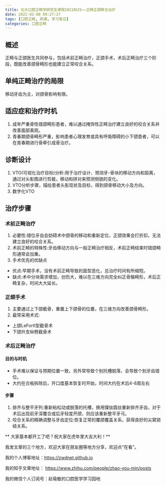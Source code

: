 ```yaml
---
title: 北大口腔正畸学研究生课程2021秋25——正畸正颌联合治疗
date: 2022-02-08 09:27:27
tags: [口腔正畸, 网课, 学习笔记]
categories: 口腔正畸
---
```

## 概述
正畸与正颌医生共同参与，包括术前正畸治疗，正颌手术，术后正畸治疗三个阶段，既能改善颌骨畸形也能建立正常咬合关系。

## 单纯正畸治疗的局限
移动牙齿为主，对颌骨影响有限。

## 适应症和治疗时机
1. 成年严重骨性错颌畸形患者，难以通过掩饰性正畸治疗建立良好的咬合关系并改善面部美观。
2. 青春期颌骨畸形严重，影响患者心理发育或具有呼吸障碍的小下颌患者，可以在青春期进行骨牵引成骨治疗。

## 诊断设计
1. VTO(可视化治疗目标)分析:用于治疗设计、预测牙-骨块的移动方向和距离，通过对头影图进行剪裁，移动和拼对来预测侧貌的变化。
2. VTO分析步骤，描绘患者头影现状及目标，得到颌骨移动大小及方向。
3. 数字化VTO

## 治疗步骤
### 术前正畸治疗
1. 必要性:错位牙齿会妨碍术中颌骨的移动和重新定位，正颌效果会打折扣，无法建立良好的咬合关系。
2. 术前正畸的特殊性:牙齿移动方向与一般正畸治疗相反，术前正畸结束时错颌畸形通常会加重。
3. 手术优先的优缺点
- 优点:早期手术，没有术前正畸导致的面型恶化，总治疗时间有所缩短。
- 缺点:术中分块需求增加，创伤大，难以在三维方向完全纠正骨骼畸形，术后正畸复杂，时间大大延长。

### 正颌手术
1. 主要通过上下颌截骨，重置上下颌骨的位置，在三维方向改善颌骨畸形。
2. 最常采用术式:
- 上颌LeFortⅠ型截骨术
- 下颌升支纵劈截骨术

### 术后正畸治疗
#### 目的与时机
- 手术难以保证与预期位置一致，另外常导致个别托槽脱落，会导致个别牙齿错位。
- 大约在合板拆除后，开口度基本恢复时开始，时间大约在术后4-8周左右
#### 步骤
1. 排齐与整平牙列:重新粘松动或脱落的托槽，换用镍钛圆丝重新排齐牙齿，对于术后出现前牙深覆合或后牙轻度开颌，则应该重新整平牙弓。
2. 咬合关系的精确调整与牙齿定位:恢复正常的覆颌覆盖关系，获得良好的尖窝锁结关系。

** 大家基本都开工了吧？祝大家在虎年里大吉大利！**




我发文章的三个地方，欢迎大家在朋友圈等地方分享，欢迎点“在看”。

我的个人博客地址：https://zwdnet.github.io

我的知乎文章地址： https://www.zhihu.com/people/zhao-you-min/posts

我的微信个人订阅号：赵瑜敏的口腔医学学习园地

